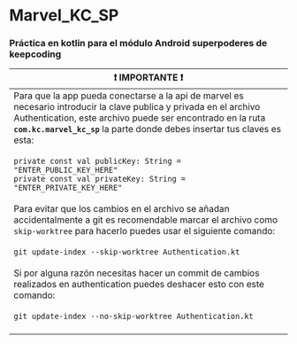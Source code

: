 # Marvel_KC_SP
### Práctica en kotlin para el módulo Android superpoderes de keepcoding

| :exclamation:  IMPORTANTE :exclamation: |
|-----------------------------------------|
| Para que la app pueda conectarse a la api de marvel es necesario introducir la clave publica y privada en el archivo Authentication, este archivo puede ser encontrado en la ruta **`com.kc.marvel_kc_sp`** la parte donde debes insertar tus claves es esta:<br><br>`private const val publicKey: String = "ENTER_PUBLIC_KEY_HERE"`<br>`private const val privateKey: String = "ENTER_PRIVATE_KEY_HERE"` <br><br>Para evitar que los cambios en el archivo se añadan accidentalmente a git es recomendable marcar el archivo como `skip-worktree` para hacerlo puedes usar el siguiente comando:<br><br>`git update-index --skip-worktree Authentication.kt`<br><br> Si por alguna razón necesitas hacer un commit de cambios realizados en authentication puedes deshacer esto con este comando:<br><br>`git update-index --no-skip-worktree Authentication.kt`<br><br>|
